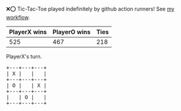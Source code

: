 :x::o: Tic-Tac-Toe played indefinitely by github action runners! See [my workflow](.github/workflows/play.yaml).

|PlayerX wins|PlayerO wins|Ties|
|-|-|-|
|525|467|218|

PlayerX's turn.

<pre>
+---+---+---+
| X |   |   |
+---+---+---+
| O |   | X |
+---+---+---+
|   | O |   |
+---+---+---+
</pre>
